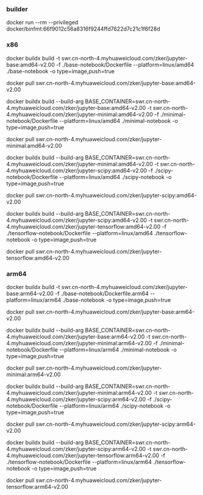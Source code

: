 ### builder
docker run --rm --privileged docker/binfmt:66f9012c56a8316f9244ffd7622d7c21c1f6f28d

### x86

docker buildx build -t swr.cn-north-4.myhuaweicloud.com/zker/jupyter-base:amd64-v2.00 -f ./base-notebook/Dockerfile --platform=linux/amd64 ./base-notebook -o type=image,push=true

docker pull swr.cn-north-4.myhuaweicloud.com/zker/jupyter-base:amd64-v2.00

docker buildx build --build-arg BASE_CONTAINER=swr.cn-north-4.myhuaweicloud.com/zker/jupyter-base:amd64-v2.00 -t swr.cn-north-4.myhuaweicloud.com/zker/jupyter-minimal:amd64-v2.00 -f ./minimal-notebook/Dockerfile --platform=linux/amd64 ./minimal-notebook -o type=image,push=true

docker pull swr.cn-north-4.myhuaweicloud.com/zker/jupyter-minimal:amd64-v2.00

docker buildx build --build-arg BASE_CONTAINER=swr.cn-north-4.myhuaweicloud.com/zker/jupyter-minimal:amd64-v2.00 -t swr.cn-north-4.myhuaweicloud.com/zker/jupyter-scipy:amd64-v2.00 -f ./scipy-notebook/Dockerfile --platform=linux/amd64 ./scipy-notebook -o type=image,push=true

docker pull swr.cn-north-4.myhuaweicloud.com/zker/jupyter-scipy:amd64-v2.00

docker buildx build --build-arg BASE_CONTAINER=swr.cn-north-4.myhuaweicloud.com/zker/jupyter-scipy:amd64-v2.00 -t swr.cn-north-4.myhuaweicloud.com/zker/jupyter-tensorflow:amd64-v2.00 -f ./tensorflow-notebook/Dockerfile --platform=linux/amd64 ./tensorflow-notebook -o type=image,push=true

docker pull swr.cn-north-4.myhuaweicloud.com/zker/jupyter-tensorflow:amd64-v2.00

### arm64

docker buildx build -t swr.cn-north-4.myhuaweicloud.com/zker/jupyter-base:arm64-v2.00 -f ./base-notebook/Dockerfile.arm64   --platform=linux/arm64 ./base-notebook -o type=image,push=true

docker pull swr.cn-north-4.myhuaweicloud.com/zker/jupyter-base:arm64-v2.00

docker buildx build --build-arg BASE_CONTAINER=swr.cn-north-4.myhuaweicloud.com/zker/jupyter-base:arm64-v2.00 -t swr.cn-north-4.myhuaweicloud.com/zker/jupyter-minimal:arm64-v2.00 -f ./minimal-notebook/Dockerfile --platform=linux/arm64 ./minimal-notebook -o type=image,push=true

docker pull swr.cn-north-4.myhuaweicloud.com/zker/jupyter-minimal:arm64-v2.00

docker buildx build --build-arg BASE_CONTAINER=swr.cn-north-4.myhuaweicloud.com/zker/jupyter-minimal:arm64-v2.00 -t swr.cn-north-4.myhuaweicloud.com/zker/jupyter-scipy:arm64-v2.00 -f ./scipy-notebook/Dockerfile --platform=linux/arm64 ./scipy-notebook -o type=image,push=true

docker pull swr.cn-north-4.myhuaweicloud.com/zker/jupyter-scipy:arm64-v2.00

docker buildx build --build-arg BASE_CONTAINER=swr.cn-north-4.myhuaweicloud.com/zker/jupyter-scipy:arm64-v2.00 -t swr.cn-north-4.myhuaweicloud.com/zker/jupyter-tensorflow:arm64-v2.00 -f ./tensorflow-notebook/Dockerfile --platform=linux/arm64 ./tensorflow-notebook -o type=image,push=true

docker pull swr.cn-north-4.myhuaweicloud.com/zker/jupyter-tensorflow:arm64-v2.00